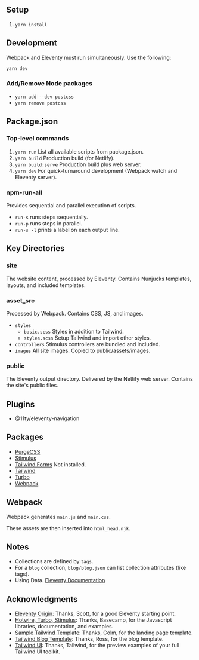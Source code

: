 
## Setup

1. `yarn install`


## Development

Webpack and Eleventy must run simultaneously. Use the following:

`yarn dev`

### Add/Remove Node packages

- `yarn add --dev postcss`
- `yarn remove postcss`


## Package.json

### Top-level commands

1. `yarn run` List all available scripts from package.json.
1. `yarn build` Production build (for Netlify).
1. `yarn build:serve` Production build plus web server.
1. `yarn dev` For quick-turnaround development (Webpack watch and Eleventy server).

### npm-run-all

Provides sequential and parallel execution of scripts.

- `run-s` runs steps sequentially.
- `run-p` runs steps in parallel.
- `run-s -l` prints a label on each output line.


## Key Directories

### site

The website content, processed by Eleventy. Contains Nunjucks templates, layouts, and included templates.

### asset_src

Processed by Webpack. Contains CSS, JS, and images.

- `styles`
  - `basic.scss` Styles in addition to Tailwind.
  - `styles.scss` Setup Tailwind and import other styles.
- `controllers` Stimulus controllers are bundled and included.
- `images` All site images. Copied to public/assets/images.

### public

The Eleventy output directory. Delivered by the Netlify web server. Contains the site's public files.


## Plugins

- @11ty/eleventy-navigation


## Packages

- [PurgeCSS](https://purgecss.com)
- [Stimulus](https://stimulus.hotwired.dev/handbook/introduction)
- [Tailwind Forms](https://github.com/tailwindlabs/tailwindcss-forms) Not installed.
- [Tailwind](https://tailwindcss.com)
- [Turbo](https://turbo.hotwired.dev/handbook/introduction)
- [Webpack](https://webpack.js.org)


## Webpack

Webpack generates `main.js` and `main.css`.

These assets are then inserted into `html_head.njk`.


## Notes

- Collections are defined by `tags`.
- For a `blog` collection, `blog/blog.json` can list collection attributes (like tags).
- Using Data. [Eleventy Documentation](https://www.11ty.dev/docs/data/)


## Acknowledgments

- [Eleventy Origin](https://github.com/scottwater/eleventy-origin): Thanks, Scott, for a good Eleventy starting point.
- [Hotwire, Turbo, Stimulus](https://hotwired.dev/): Thanks, Basecamp, for the Javascript libraries, documentation, and examples.
- [Sample Tailwind Template](https://github.com/colmtuite/tailwind-template): Thanks, Colm, for the landing page template.
- [Tailwind Blog Template](https://templates.digizu.co.uk/): Thanks, Ross, for the blog template.
- [Tailwind UI](https://tailwindui.com/preview): Thanks, Tailwind, for the preview examples of your full Tailwind UI toolkit.
